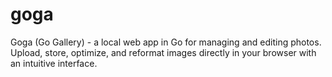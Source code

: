 # goga
Goga (Go Gallery) - a local web app in Go for managing and editing photos. Upload, store, optimize, and reformat images directly in your browser with an intuitive interface.
